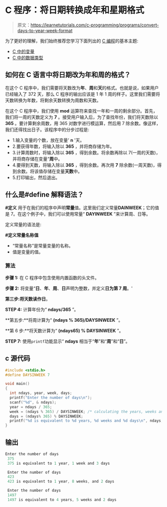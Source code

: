 # C 程序：将日期转换成年和星期格式

> 原文：<https://learnetutorials.com/c-programming/programs/convert-days-to-year-week-format>

为了更好的理解，我们始终推荐您学习下面列出的 [C 编程](../ "C programming")的基本主题:

*   [C 中的变量](../../c-programming/variables)
*   [C 中的数据类型](../../c-programming/data-types-modifiers)

## 如何在 C 语言中将日期改为年和周的格式？

在这个 C 程序中，我们需要将天数改为**年**、**周**和**天**的格式。也就是说，如果用户已经输入了 372 天，那么 C 程序的输出应该是 1 年 1 周的样子。这里我们需要将天数转换为年数，将剩余天数转换为周数和天数。

在这个 C 程序中，我们使用 **mod** 运算符来查找一年和一周的剩余部分。首先，我们将一周的天数定义为 **7** 。接受用户输入后，为了查找年份，我们将天数除以 **365** 。要计算剩余周数，用 365 对数字进行模运算，然后用 7 除余数。像这样，我们还得找出日子。该程序中的分步过程是:

*   1.输入变量的个数，放在变量' **n** '天。
*   2.要获得年数，将输入除以 **365** ，并将商存储为年。
*   3.计算周数时，将输入除以 **365** ，得到余数。将余数再除以 7(一周的天数)，并将商存储在变量“**周**中。
*   4.要得到天数，将输入除以 **365** ，得到余数。再次用 **7** 除余数(一周天数)，得到余数。将该值存储在变量**天数**中。
*   5.打印输出，然后退出。

## 什么是#define 解释语法？

**#定义** 用于在我们的程序中声明**常量**值。这里我们定义常量**DAINWEEK**；它的值是 7。在这个例子中，我们可以使用常量“ **DAYINWEEK** ”来计算周、日等。

定义常量的语法是:

**#定义常量名称值**

*   “常量名称”是常量变量的名称。
*   值是变量的值。

### 算法

**步骤 1:** 在 C 程序中包含使用内置函数的头文件。

**步骤 2:** 将变量“**日**、**年**、**周**、**日**声明为整数，并定义**日为第 7 周**。'

**第三步:**将天数读作**日**。

**STEP 4:** 计算年份为“ **ndays/365** ”。

**第五步:**将周计算为“ **(ndays % 365)/DAYSINWEEK** ”。

**第 6 步:**将天数计算为“ **(ndays65) % DAYSINWEEK** ”。

**STEP 7:** 使用`printf`功能显示“ **ndays** 相当于“**年**”和“**周**”和“**日**”。

## c 源代码

```c
#include <stdio.h>
#define DAYSINWEEK 7

void main()
{
  int ndays, year, week, days;
  printf("Enter the number of days\n");
  scanf("%d", & ndays);
  year = ndays / 365;
  week = (ndays % 365) / DAYSINWEEK; /* calculating the years, weeks and days  */
  days = (ndays% 365) % DAYSINWEEK;
  printf("%d is equivalent to %d years, %d weeks and %d days\n", ndays, year, week, days);
}

```

## 输出

```c
Enter the number of days
 375
 375 is equivalent to 1 year, 1 week and 3 days

 Enter the number of days
 423
 423 is equivalent to 1 year, 8 weeks, and 2 days

 Enter the number of days
 1497
 1497 is equivalent to 4 years, 5 weeks and 2 days
```